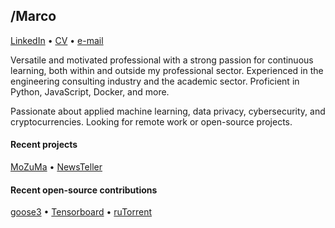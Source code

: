 ## /Marco

[LinkedIn](https://linkedin.com/in/mromanelli9) •
[CV](./CV_Marco_Romanelli.pdf) •
[e-mail](mailto:marco.romanelli@pm.me)

Versatile and motivated professional with a strong passion for continuous learning,
both within and outside my professional sector.
Experienced in the engineering consulting industry and the academic sector. 
Proficient in Python, JavaScript, Docker, and more.

Passionate about applied machine learning, data privacy, cybersecurity, and cryptocurrencies.
Looking for remote work or open-source projects.

#### Recent projects

[MoZuMa](https://github.com/mozuma/mozuma) •
[NewsTeller](https://newsteller.lsir.ch/)

#### Recent open-source contributions

[goose3](https://github.com/goose3/goose3/issues?q=author%3Amromanelli9) •
[Tensorboard](https://github.com/tensorflow/tensorboard/issues?q=author%3Amromanelli9) •
[ruTorrent](https://github.com/Novik/ruTorrent/issues?q=author%3Amromanelli9)
